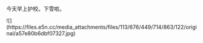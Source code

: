 <p>今天早上护校。下雪啦。</p>
![](https://files.e5n.cc/media_attachments/files/113/676/449/714/863/122/original/a57e80b6dbf07327.jpg)
